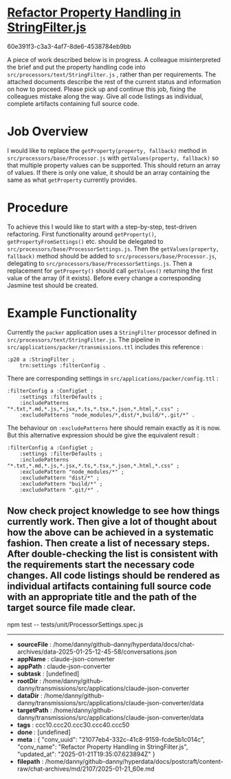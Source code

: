 # [Refactor Property Handling in StringFilter.js](https://claude.ai/chat/21077eb4-332c-41c8-9159-fcde5b1c014c)

60e391f3-c3a3-4af7-8de6-4538784eb9bb

A piece of work described below is in progress. A colleague misinterpreted the brief and put the property handling code into `src/processors/text/StringFilter.js` , rather than per requirements. The attached documents describe the rest of the  current status and information on how to proceed. Please pick up and continue this job, fixing the colleagues mistake along the way. Give all code listings as individual, complete artifacts containing full source code.

# Job Overview
I would like to replace the `getProperty(property, fallback)` method in `src/processors/base/Processor.js` with `getValues(property, fallback)` so that multiple property values can be supported. This should return an array of values. If there is only one value, it should be an array containing the same as what `getProperty` currently provides.
# Procedure
To achieve this I would like to start with a step-by-step, test-driven refactoring. First functionality around `getProperty()`, `  getPropertyFromSettings()` etc. should be delegated to `src/processors/base/ProcessorSettings.js`. Then the `getValues(property, fallback)` method should be added to `src/processors/base/Processor.js`, delegating to `src/processors/base/ProcessorSettings.js`. Then a replacement for `getProperty()` should call `getValues()` returning the first value of the array (if it exists). Before every change a corresponding Jasmine test should be created.
# Example Functionality
Currently the `packer` application uses a `StringFilter` processor defined in `src/processors/text/StringFilter.js`.
The pipeline in `src/applications/packer/transmissions.ttl` includes this reference :
```turtle
:p20 a :StringFilter ;
    trn:settings :filterConfig .
```
There are corresponding settings in `src/applications/packer/config.ttl` :
```turtle
:filterConfig a :ConfigSet ;
    :settings :filterDefaults ;
    :includePatterns "*.txt,*.md,*.js,*.jsx,*.ts,*.tsx,*.json,*.html,*.css" ;
    :excludePatterns "node_modules/*,dist/*,build/*,.git/*" .
```
The behaviour on `:excludePatterns` here should remain exactly as it is now. But this alternative expression should be give the equivalent result :
```turtle
:filterConfig a :ConfigSet ;
    :settings :filterDefaults ;
    :includePatterns "*.txt,*.md,*.js,*.jsx,*.ts,*.tsx,*.json,*.html,*.css" ;
    :excludePattern "node_modules/*" ;
    :excludePattern "dist/*" ;
    :excludePattern "build/*" ;
    :excludePattern ".git/*" .
```
Now check project knowledge to see how things currently work. Then give a lot of thought about how the above can be achieved in a systematic fashion. Then create a list of necessary steps. After double-checking the list is consistent with the requirements start the necessary code changes. All code listings should be rendered as individual artifacts containing full source code with an appropriate title and the path of the target source file made clear.  
----
npm test -- tests/unit/ProcessorSettings.spec.js

---

* **sourceFile** : /home/danny/github-danny/hyperdata/docs/chat-archives/data-2025-01-25-12-45-58/conversations.json
* **appName** : claude-json-converter
* **appPath** : claude-json-converter
* **subtask** : [undefined]
* **rootDir** : /home/danny/github-danny/transmissions/src/applications/claude-json-converter
* **dataDir** : /home/danny/github-danny/transmissions/src/applications/claude-json-converter/data
* **targetPath** : /home/danny/github-danny/transmissions/src/applications/claude-json-converter/data
* **tags** : ccc10.ccc20.ccc30.ccc40.ccc50
* **done** : [undefined]
* **meta** : {
  "conv_uuid": "21077eb4-332c-41c8-9159-fcde5b1c014c",
  "conv_name": "Refactor Property Handling in StringFilter.js",
  "updated_at": "2025-01-21T19:35:07.623894Z"
}
* **filepath** : /home/danny/github-danny/hyperdata/docs/postcraft/content-raw/chat-archives/md/2107/2025-01-21_60e.md